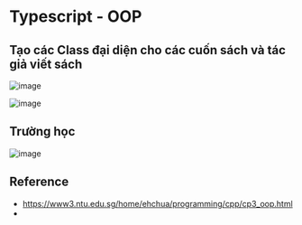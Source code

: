 
# Typescript - OOP


## Tạo các Class đại diện cho các cuốn sách và tác giả viết sách 



![image](https://github.com/AdTekDev/STEAM/assets/18588011/dffa3452-4d0d-4e9c-9cc4-666c0e8b6a7c)

![image](https://github.com/AdTekDev/STEAM/assets/18588011/d269a8e1-5c2f-466f-a298-24b1f8b2990a)


## Trường học

![image](https://github.com/AdTekDev/STEAM/assets/18588011/8b4cad13-294d-4029-896e-0afdae47821f)



## Reference
- https://www3.ntu.edu.sg/home/ehchua/programming/cpp/cp3_oop.html
- 
